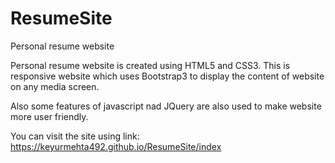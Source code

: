 # ResumeSite
Personal resume website

Personal resume website is created using HTML5 and CSS3. 
This is responsive website which uses Bootstrap3 to display the content of website on any media screen. 

Also some features of javascript nad JQuery are also used to make website more user friendly. 

You can visit the site using link:
https://keyurmehta492.github.io/ResumeSite/index

